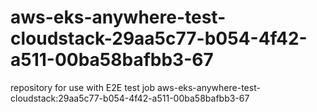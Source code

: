 # aws-eks-anywhere-test-cloudstack-29aa5c77-b054-4f42-a511-00ba58bafbb3-67
repository for use with E2E test job aws-eks-anywhere-test-cloudstack:29aa5c77-b054-4f42-a511-00ba58bafbb3-67
